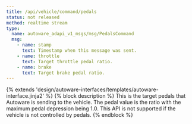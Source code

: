 ```yaml
---
title: /api/vehicle/command/pedals
status: not released
method: realtime stream
type:
  name: autoware_adapi_v1_msgs/msg/PedalsCommand
  msg:
    - name: stamp
      text: Timestamp when this message was sent.
    - name: throttle
      text: Target throttle pedal ratio.
    - name: brake
      text: Target brake pedal ratio.
---
```


{% extends 'design/autoware-interfaces/templates/autoware-interface.jinja2' %}
{% block description %}
This is the target pedals that Autoware is sending to the vehicle.
The pedal value is the ratio with the maximum pedal depression being 1.0.
This API is not supported if the vehicle is not controlled by pedals.
{% endblock %}
